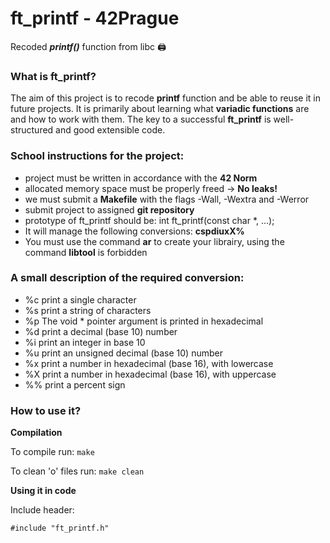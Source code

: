 # ft_printf - 42Prague
Recoded **_printf()_** function from libc :printer:

### **What is ft_printf?**
The aim of this project is to recode **printf** function and be able to reuse it in future projects.
It is primarily about learning what **variadic functions** are and how to work with them.
The key to a successful **ft_printf** is well-structured and good extensible code.

### **School instructions for the project:**

- project must be written in accordance with the **42 Norm**
- allocated memory space must be properly freed -> **No leaks!**
- we must submit a **Makefile** with the flags -Wall, -Wextra and -Werror
- submit project to assigned **git repository**
- prototype of ft_printf should be: int ft_printf(const char *, ...);
- It will manage the following conversions: **cspdiuxX%**
- You must use the command **ar** to create your librairy, using the command **libtool** is forbidden

### **A small description of the required conversion:**

-  %c print a single character
-  %s print a string of characters
-  %p The void * pointer argument is printed in hexadecimal
-  %d print a decimal (base 10) number
-  %i print an integer in base 10
-  %u print an unsigned decimal (base 10) number
-  %x print a number in hexadecimal (base 16), with lowercase
-  %X print a number in hexadecimal (base 16), with uppercase
-  %% print a percent sign


### **How to use it?**

**Compilation**

To compile run: `make`

To clean 'o' files run: `make clean`

**Using it in code**

Include header: 

`#include "ft_printf.h"`
